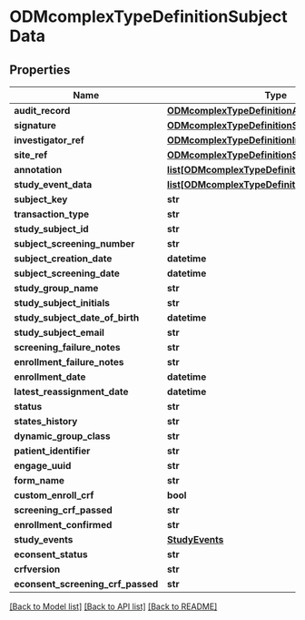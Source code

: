 # ODMcomplexTypeDefinitionSubjectData

## Properties
Name | Type | Description | Notes
------------ | ------------- | ------------- | -------------
**audit_record** | [**ODMcomplexTypeDefinitionAuditRecord**](ODMcomplexTypeDefinitionAuditRecord.md) |  | [optional] 
**signature** | [**ODMcomplexTypeDefinitionSignature**](ODMcomplexTypeDefinitionSignature.md) |  | [optional] 
**investigator_ref** | [**ODMcomplexTypeDefinitionInvestigatorRef**](ODMcomplexTypeDefinitionInvestigatorRef.md) |  | [optional] 
**site_ref** | [**ODMcomplexTypeDefinitionSiteRef**](ODMcomplexTypeDefinitionSiteRef.md) |  | [optional] 
**annotation** | [**list[ODMcomplexTypeDefinitionAnnotation]**](ODMcomplexTypeDefinitionAnnotation.md) |  | [optional] 
**study_event_data** | [**list[ODMcomplexTypeDefinitionStudyEventData]**](ODMcomplexTypeDefinitionStudyEventData.md) |  | [optional] 
**subject_key** | **str** |  | [optional] 
**transaction_type** | **str** |  | [optional] 
**study_subject_id** | **str** |  | [optional] 
**subject_screening_number** | **str** |  | [optional] 
**subject_creation_date** | **datetime** |  | [optional] 
**subject_screening_date** | **datetime** |  | [optional] 
**study_group_name** | **str** |  | [optional] 
**study_subject_initials** | **str** |  | [optional] 
**study_subject_date_of_birth** | **datetime** |  | [optional] 
**study_subject_email** | **str** |  | [optional] 
**screening_failure_notes** | **str** |  | [optional] 
**enrollment_failure_notes** | **str** |  | [optional] 
**enrollment_date** | **datetime** |  | [optional] 
**latest_reassignment_date** | **datetime** |  | [optional] 
**status** | **str** |  | [optional] 
**states_history** | **str** |  | [optional] 
**dynamic_group_class** | **str** |  | [optional] 
**patient_identifier** | **str** |  | [optional] 
**engage_uuid** | **str** |  | [optional] 
**form_name** | **str** |  | [optional] 
**custom_enroll_crf** | **bool** |  | [optional] 
**screening_crf_passed** | **str** |  | [optional] 
**enrollment_confirmed** | **str** |  | [optional] 
**study_events** | [**StudyEvents**](StudyEvents.md) |  | 
**econsent_status** | **str** |  | [optional] 
**crfversion** | **str** |  | [optional] 
**econsent_screening_crf_passed** | **str** |  | [optional] 

[[Back to Model list]](../README.md#documentation-for-models) [[Back to API list]](../README.md#documentation-for-api-endpoints) [[Back to README]](../README.md)


